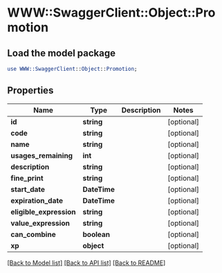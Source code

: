 # WWW::SwaggerClient::Object::Promotion

## Load the model package
```perl
use WWW::SwaggerClient::Object::Promotion;
```

## Properties
Name | Type | Description | Notes
------------ | ------------- | ------------- | -------------
**id** | **string** |  | [optional] 
**code** | **string** |  | [optional] 
**name** | **string** |  | [optional] 
**usages_remaining** | **int** |  | [optional] 
**description** | **string** |  | [optional] 
**fine_print** | **string** |  | [optional] 
**start_date** | **DateTime** |  | [optional] 
**expiration_date** | **DateTime** |  | [optional] 
**eligible_expression** | **string** |  | [optional] 
**value_expression** | **string** |  | [optional] 
**can_combine** | **boolean** |  | [optional] 
**xp** | **object** |  | [optional] 

[[Back to Model list]](../README.md#documentation-for-models) [[Back to API list]](../README.md#documentation-for-api-endpoints) [[Back to README]](../README.md)


